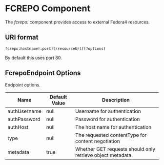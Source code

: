 FCREPO Component
================

The *fcrepo:* component provides access to external Fedora4 resources.

URI format
----------

    fcrepo:hostname[:port][/resourceUrl][?options]

By default this uses port 80.

FcrepoEndpoint Options
-----------------------

Endpoint options.

| Name         |  Default Value | Description |
| ------------ | -------------- | ----------- |
| authUsername | null           | Username for authentication |
| authPassword | null           | Password for authentication |
| authHost     | null           | The host name for authentication |
| type         | null           | The requested contentType for content negotiation |
| metadata     | true           | Whether GET requests should only retrieve object metadata |



